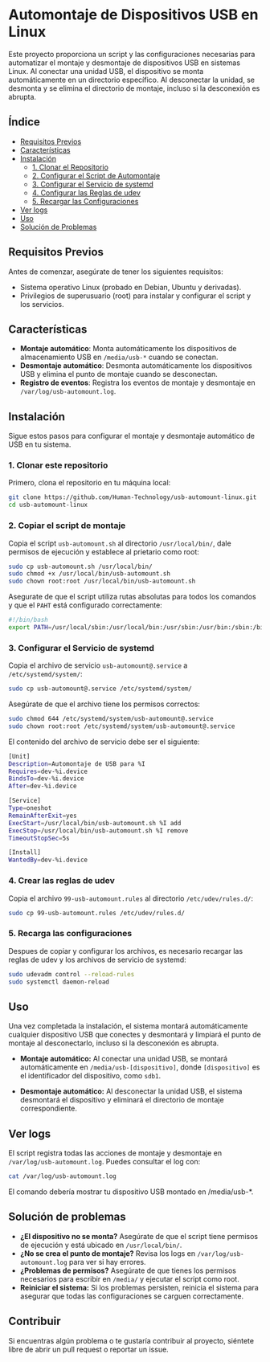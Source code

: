 # Automontaje de Dispositivos USB en Linux

Este proyecto proporciona un script y las configuraciones necesarias para automatizar el montaje y desmontaje de dispositivos USB en sistemas Linux. Al conectar una unidad USB, el dispositivo se monta automáticamente en un directorio específico. Al desconectar la unidad, se desmonta y se elimina el directorio de montaje, incluso si la desconexión es abrupta.

## Índice

- [Requisitos Previos](#requisitos-previos)
- [Características](#características)
- [Instalación](#instalación)
  - [1. Clonar el Repositorio](#1-clonar-este-repositorio)
  - [2. Configurar el Script de Automontaje](#2-copiar-el-script-de-montaje)
  - [3. Configurar el Servicio de systemd](#3-configurar-el-servicio-de-systemd)
  - [4. Configurar las Reglas de udev](#4-crear-las-reglas-de-udev)
  - [5. Recargar las Configuraciones](#5-recarga-las-configuraciones)
- [Ver logs](#ver-logs)
- [Uso](#uso)
- [Solución de Problemas](#solución-de-problemas)

## Requisitos Previos

Antes de comenzar, asegúrate de tener los siguientes requisitos:

- Sistema operativo Linux (probado en Debian, Ubuntu y derivadas).
- Privilegios de superusuario (root) para instalar y configurar el script y los servicios.

## Características

- **Montaje automático**: Monta automáticamente los dispositivos de almacenamiento USB en `/media/usb-*` cuando se conectan.
- **Desmontaje automático**: Desmonta automáticamente los dispositivos USB y elimina el punto de montaje cuando se desconectan.
- **Registro de eventos**: Registra los eventos de montaje y desmontaje en `/var/log/usb-automount.log`.

## Instalación

Sigue estos pasos para configurar el montaje y desmontaje automático de USB en tu sistema.

### 1. Clonar este repositorio

Primero, clona el repositorio en tu máquina local:

```bash
git clone https://github.com/Human-Technology/usb-automount-linux.git
cd usb-automount-linux
```

### 2. Copiar el script de montaje

Copia el script `usb-automount.sh` al directorio `/usr/local/bin/`, dale permisos de ejecución y establece al prietario como root:

```bash
sudo cp usb-automount.sh /usr/local/bin/
sudo chmod +x /usr/local/bin/usb-automount.sh
sudo chown root:root /usr/local/bin/usb-automount.sh
```

Asegurate de que el script utiliza rutas absolutas para todos los comandos y que el `PAHT` está configurado correctamente:

```bash
#!/bin/bash
export PATH=/usr/local/sbin:/usr/local/bin:/usr/sbin:/usr/bin:/sbin:/bin
```

### 3. Configurar el Servicio de systemd
Copia el archivo de servicio `usb-automount@.service` a `/etc/systemd/system/`:

```bash
sudo cp usb-automount@.service /etc/systemd/system/
```

Asegúrate de que el archivo tiene los permisos correctos:

```bash
sudo chmod 644 /etc/systemd/system/usb-automount@.service
sudo chown root:root /etc/systemd/system/usb-automount@.service
```

El contenido del archivo de servicio debe ser el siguiente:

```bash
[Unit]
Description=Automontaje de USB para %I
Requires=dev-%i.device
BindsTo=dev-%i.device
After=dev-%i.device

[Service]
Type=oneshot
RemainAfterExit=yes
ExecStart=/usr/local/bin/usb-automount.sh %I add
ExecStop=/usr/local/bin/usb-automount.sh %I remove
TimeoutStopSec=5s

[Install]
WantedBy=dev-%i.device

```

### 4. Crear las reglas de udev

Copia el archivo `99-usb-automount.rules` al directorio `/etc/udev/rules.d/`:

```bash
sudo cp 99-usb-automount.rules /etc/udev/rules.d/
```

### 5. Recarga las configuraciones

Despues de copiar y configurar los archivos, es necesario recargar las reglas de udev y los archivos de servicio de systemd:

```bash
sudo udevadm control --reload-rules
sudo systemctl daemon-reload
```

## Uso
Una vez completada la instalación, el sistema montará automáticamente cualquier dispositivo USB que conectes y desmontará y limpiará el punto de montaje al desconectarlo, incluso si la desconexión es abrupta.

- **Montaje automático:**
  Al conectar una unidad USB, se montará automáticamente en `/media/usb-[dispositivo]`, donde `[dispositivo]` es el identificador del dispositivo, como `sdb1`.
  
- **Desmontaje automático:**
  Al desconectar la unidad USB, el sistema desmontará el dispositivo y eliminará el directorio de montaje correspondiente.
  
## Ver logs

El script registra todas las acciones de montaje y desmontaje en `/var/log/usb-automount.log`. Puedes consultar el log con:

```bash
cat /var/log/usb-automount.log
```

El comando debería mostrar tu dispositivo USB montado en /media/usb-*.

## Solución de problemas
- **¿El dispositivo no se monta?** Asegúrate de que el script tiene permisos de ejecución y está ubicado en `/usr/local/bin/`.
- **¿No se crea el punto de montaje?** Revisa los logs en `/var/log/usb-automount.log` para ver si hay errores.
- **¿Problemas de permisos?** Asegúrate de que tienes los permisos necesarios para escribir en `/media/` y ejecutar el script como root.
- **Reiniciar el sistema:** Si los problemas persisten, reinicia el sistema para asegurar que todas las configuraciones se carguen correctamente.

## Contribuir
Si encuentras algún problema o te gustaría contribuir al proyecto, siéntete libre de abrir un pull request o reportar un issue.

